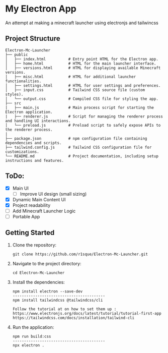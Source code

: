 # My Electron App

An attempt at making a minecraft launcher using electronjs and tailwincss 

## Project Structure

```
Electron-Mc-Launcher
├── public
│   ├── index.html          # Entry point HTML for the Electron app.
│   ├── home.html           # HTML for the main launcher interface.
│   ├── versions.html       # HTML for displaying available Minecraft versions.
│   ├── misc.html           # HTML for additional launcher functionalities.
│   ├── settings.html       # HTML for user settings and preferences.
│   ├── input.css           # Tailwind CSS source file (custom styles).
│   └── output.css          # Compiled CSS file for styling the app.
├── src
|   ├── main.js             # Main process script for starting the Electron application.
|   ├── renderer.js         # Script for managing the renderer process and handling UI interactions.
│   └── preload.js          # Preload script to safely expose APIs to the renderer process.
|
├── package.json            # npm configuration file containing dependencies and scripts.
├── tailwind.config.js      # Tailwind CSS configuration file for customizations.
└── README.md               # Project documentation, including setup instructions and features.
```

## ToDo:

- [x] Main UI
    - [ ] Improve UI design (small sizing)
- [x] Dynamic Main Content UI
- [x] Project readability
- [ ] Add Minecraft Launcher Logic
- [ ] Portable App

## Getting Started

1. Clone the repository:
   ```
   git clone https://github.com/r1sque/Electron-Mc-Launcher.git
   ```

2. Navigate to the project directory:
   ```
   cd Electron-Mc-Launcher
   ```

3. Install the dependencies:
   ```
   npm install electron --save-dev
   -----------------------------------------
   npm install tailwindcss @tailwindcss/cli
   
   Follow the tutorial at on how to set them up : 
   https://www.electronjs.org/docs/latest/tutorial/tutorial-first-app
   https://tailwindcss.com/docs/installation/tailwind-cli
   ```

4. Run the application:
   ```
   npm run build:css
   -----------------------------------------
   npx electron .
   ```